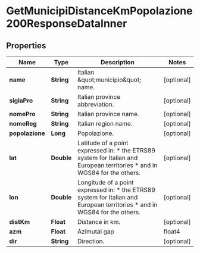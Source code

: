 

# GetMunicipiDistanceKmPopolazione200ResponseDataInner


## Properties

| Name | Type | Description | Notes |
|------------ | ------------- | ------------- | -------------|
|**name** | **String** | Italian \&quot;municipio\&quot; name. |  [optional] |
|**siglaPro** | **String** | Italian province abbreviation. |  [optional] |
|**nomePro** | **String** | Italian province name. |  [optional] |
|**nomeReg** | **String** | Italian region name. |  [optional] |
|**popolazione** | **Long** | Popolazione. |  [optional] |
|**lat** | **Double** | Latitude of a point expressed in:  * the ETRS89 system for Italian and European territories * and in WGS84 for the others. |  [optional] |
|**lon** | **Double** | Longitude of a point expressed in:  * the ETRS89 system for Italian and European territories * and in WGS84 for the others. |  [optional] |
|**distKm** | **Float** | Distance in km. |  [optional] |
|**azm** | **Float** | Azimutal gap | float4 |  [optional] |
|**dir** | **String** | Direction. |  [optional] |



